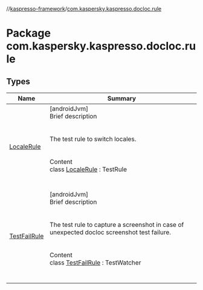 //[kaspresso-framework](../index.md)/[com.kaspersky.kaspresso.docloc.rule](index.md)



# Package com.kaspersky.kaspresso.docloc.rule  


## Types  
  
|  Name|  Summary| 
|---|---|
| [LocaleRule](-locale-rule/index.md)| [androidJvm]  <br>Brief description  <br><br><br>The test rule to switch locales.<br><br>  <br>Content  <br>class [LocaleRule](-locale-rule/index.md) : TestRule  <br><br><br>
| [TestFailRule](-test-fail-rule/index.md)| [androidJvm]  <br>Brief description  <br><br><br>The test rule to capture a screenshot in case of unexpected docloc screenshot test failure.<br><br>  <br>Content  <br>class [TestFailRule](-test-fail-rule/index.md) : TestWatcher  <br><br><br>

